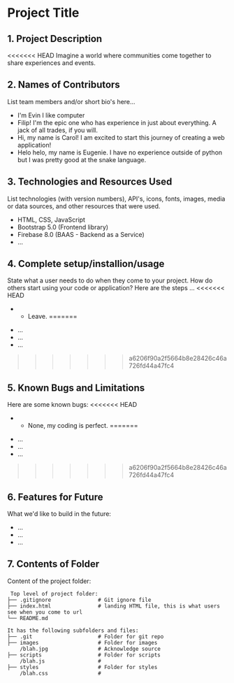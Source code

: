 # Project Title

## 1. Project Description
<<<<<<< HEAD
Imagine a world where communities come together to share experiences and events.

## 2. Names of Contributors
List team members and/or short bio's here... 
* I'm Evin I like computer
* Filip! I'm the epic one who has experience in just about everything. A jack of all trades, if you will.
* Hi, my name is Carol! I am excited to start this journey of creating a web application!
* Helo helo, my name is Eugenie. I have no experience outside of python but I was pretty good at the snake language. 


## 3. Technologies and Resources Used

List technologies (with version numbers), API's, icons, fonts, images, media or data sources, and other resources that were used.

- HTML, CSS, JavaScript
- Bootstrap 5.0 (Frontend library)
- Firebase 8.0 (BAAS - Backend as a Service)
- ...

## 4. Complete setup/installion/usage

State what a user needs to do when they come to your project. How do others start using your code or application?
Here are the steps ...
<<<<<<< HEAD
* - Leave.
=======

- ...
- ...
- ...
>>>>>>> a6206f90a2f5664b8e28426c46a726fd44a47fc4

## 5. Known Bugs and Limitations

Here are some known bugs:
<<<<<<< HEAD
* - None, my coding is perfect.
=======

- ...
- ...
- ...
>>>>>>> a6206f90a2f5664b8e28426c46a726fd44a47fc4

## 6. Features for Future

What we'd like to build in the future:

- ...
- ...
- ...

## 7. Contents of Folder

Content of the project folder:

```
 Top level of project folder:
├── .gitignore               # Git ignore file
├── index.html               # landing HTML file, this is what users see when you come to url
└── README.md

It has the following subfolders and files:
├── .git                     # Folder for git repo
├── images                   # Folder for images
    /blah.jpg                # Acknowledge source
├── scripts                  # Folder for scripts
    /blah.js                 #
├── styles                   # Folder for styles
    /blah.css                #



```
